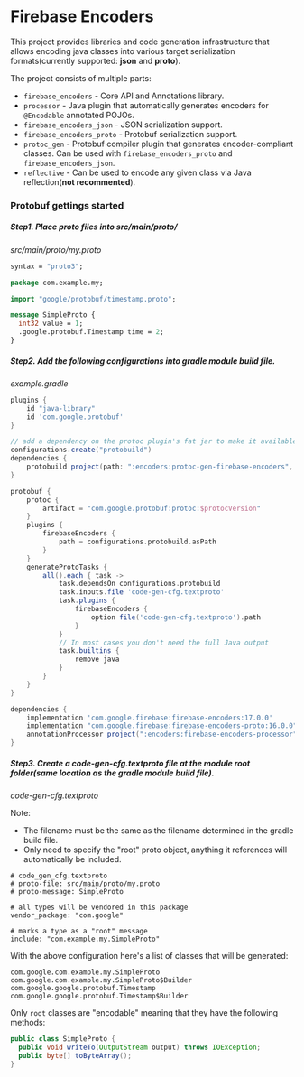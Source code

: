 # Firebase Encoders

This project provides libraries and code generation infrastructure that allows
encoding java classes into various target serialization formats(currently
supported: **json** and **proto**).

The project consists of multiple parts:

*   `firebase_encoders` - Core API and Annotations library.
*   `processor` - Java plugin that automatically generates encoders for
    `@Encodable` annotated POJOs.
*   `firebase_encoders_json` - JSON serialization support.
*   `firebase_encoders_proto` - Protobuf serialization support.
*   `protoc_gen` - Protobuf compiler plugin that generates encoder-compliant
    classes. Can be used with `firebase_encoders_proto` and
    `firebase_encoders_json`.
*   `reflective` - Can be used to encode any given class via Java
    reflection(**not recommented**).

### Protobuf gettings started

##### Step1. Place proto files into **src/main/proto/**

*src/main/proto/my.proto*
```proto
syntax = "proto3";

package com.example.my;

import "google/protobuf/timestamp.proto";

message SimpleProto {
  int32 value = 1;
  .google.protobuf.Timestamp time = 2;
}
```


##### Step2. Add the following configurations into gradle module build file.

*example.gradle*
```gradle
plugins {
    id "java-library"
    id 'com.google.protobuf'
}

// add a dependency on the protoc plugin's fat jar to make it available to protobuf below.
configurations.create("protobuild")
dependencies {
    protobuild project(path: ":encoders:protoc-gen-firebase-encoders", configuration: "shadow")
}

protobuf {
    protoc {
        artifact = "com.google.protobuf:protoc:$protocVersion"
    }
    plugins {
        firebaseEncoders {
            path = configurations.protobuild.asPath
        }
    }
    generateProtoTasks {
        all().each { task ->
            task.dependsOn configurations.protobuild
            task.inputs.file 'code-gen-cfg.textproto'
            task.plugins {
                firebaseEncoders {
                    option file('code-gen-cfg.textproto').path
                }
            }
            // In most cases you don't need the full Java output
            task.builtins {
                remove java
            }
        }
    }
}

dependencies {
    implementation 'com.google.firebase:firebase-encoders:17.0.0'
    implementation "com.google.firebase:firebase-encoders-proto:16.0.0"
    annotationProcessor project(":encoders:firebase-encoders-processor")
}
```

##### Step3. Create a code-gen-cfg.textproto file at the module root folder(same location as the gradle module build file).

*code-gen-cfg.textproto* 

Note:
- The filename must be the same as the filename determined in the gradle build file.
- Only need to specify the "root" proto object, anything it references will automatically be included.
```textproto
# code_gen_cfg.textproto
# proto-file: src/main/proto/my.proto
# proto-message: SimpleProto

# all types will be vendored in this package
vendor_package: "com.google"

# marks a type as a "root" message
include: "com.example.my.SimpleProto"
```

With the above configuration here's a list of classes that will be generated:

```
com.google.com.example.my.SimpleProto
com.google.com.example.my.SimpleProto$Builder
com.google.google.protobuf.Timestamp
com.google.google.protobuf.Timestamp$Builder
```

Only `root` classes are "encodable" meaning that they have the following
methods:

```java
public class SimpleProto {
  public void writeTo(OutputStream output) throws IOException;
  public byte[] toByteArray();
}
```
